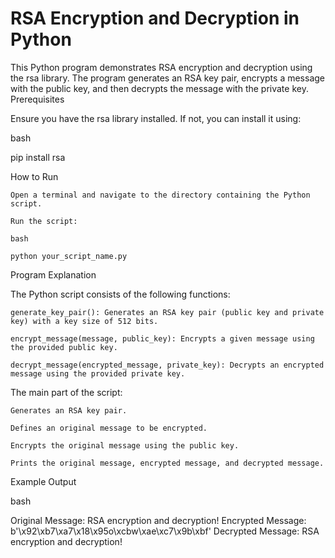 # RSA Encryption and Decryption in Python

This Python program demonstrates RSA encryption and decryption using the rsa library. The program generates an RSA key pair, encrypts a message with the public key, and then decrypts the message with the private key.
Prerequisites

Ensure you have the rsa library installed. If not, you can install it using:

bash

pip install rsa

How to Run

    Open a terminal and navigate to the directory containing the Python script.

    Run the script:

    bash

    python your_script_name.py

Program Explanation

The Python script consists of the following functions:

    generate_key_pair(): Generates an RSA key pair (public key and private key) with a key size of 512 bits.

    encrypt_message(message, public_key): Encrypts a given message using the provided public key.

    decrypt_message(encrypted_message, private_key): Decrypts an encrypted message using the provided private key.

The main part of the script:

    Generates an RSA key pair.

    Defines an original message to be encrypted.

    Encrypts the original message using the public key.

    Prints the original message, encrypted message, and decrypted message.

Example Output

bash

Original Message: RSA encryption and decryption!
Encrypted Message: b'\x92\xb7\xa7\x18\x95o\xcbw\xae\xc7\x9b\xbf'
Decrypted Message: RSA encryption and decryption!
